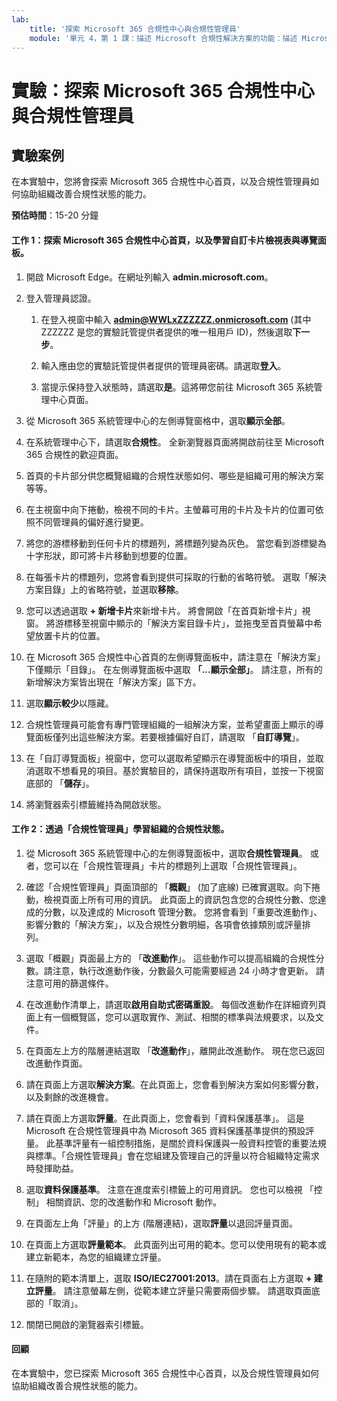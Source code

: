 ```yaml
---
lab:
    title: '探索 Microsoft 365 合規性中心與合規性管理員'
    module: '單元 4，第 1 課：描述 Microsoft 合規性解決方案的功能：描述 Microsoft 中的合規性管理功能'
---
```



# 實驗：探索 Microsoft 365 合規性中心與合規性管理員

## 實驗案例
在本實驗中，您將會探索 Microsoft 365 合規性中心首頁，以及合規性管理員如何協助組織改善合規性狀態的能力。


**預估時間**：15-20 分鐘

#### 工作 1：探索 Microsoft 365 合規性中心首頁，以及學習自訂卡片檢視表與導覽面板。

1.	開啟 Microsoft Edge。在網址列輸入 **admin.microsoft.com**。

1. 登入管理員認證。
    1. 在登入視窗中輸入 **admin@WWLxZZZZZZ.onmicrosoft.com** (其中 ZZZZZZ 是您的實驗託管提供者提供的唯一租用戶 ID)，然後選取**下一步**。
    
    1. 輸入應由您的實驗託管提供者提供的管理員密碼。請選取**登入**。
    1. 當提示保持登入狀態時，請選取**是**。這將帶您前往 Microsoft 365 系統管理中心頁面。

1. 從 Microsoft 365 系統管理中心的左側導覽窗格中，選取**顯示全部**。

1. 在系統管理中心下，請選取**合規性**。  全新瀏覽器頁面將開啟前往至 Microsoft 365 合規性的歡迎頁面。  
1. 首頁的卡片部分供您概覽組織的合規性狀態如何、哪些是組織可用的解決方案等等。
1. 在主視窗中向下捲動，檢視不同的卡片。主螢幕可用的卡片及卡片的位置可依照不同管理員的偏好進行變更。  
1. 將您的游標移動到任何卡片的標題列，將標題列變為灰色。  當您看到游標變為十字形狀，即可將卡片移動到想要的位置。
1. 在每張卡片的標題列，您將會看到提供可採取的行動的省略符號。  選取「解決方案目錄」上的省略符號，並選取**移除**。
1. 您可以透過選取 **+ 新增卡片**來新增卡片。  將會開啟「在首頁新增卡片」視窗。  將游標移至視窗中顯示的「解決方案目錄卡片」，並拖曳至首頁螢幕中希望放置卡片的位置。
1. 在 Microsoft 365 合規性中心首頁的左側導覽面板中，請注意在「解決方案」下僅顯示「目錄」。  在左側導覽面板中選取 **「...顯示全部」**。  請注意，所有的新增解決方案皆出現在「解決方案」區下方。  
1. 選取**顯示較少**以隱藏。
1. 合規性管理員可能會有專門管理組織的一組解決方案，並希望畫面上顯示的導覽面板僅列出這些解決方案。若要根據偏好自訂，請選取 「**自訂導覽**」。  
1. 在「自訂導覽面板」視窗中，您可以選取希望顯示在導覽面板中的項目，並取消選取不想看見的項目。基於實驗目的，請保持選取所有項目，並按一下視窗底部的 「**儲存**」。  
1. 將瀏覽器索引標籤維持為開啟狀態。

#### 工作 2：透過「合規性管理員」學習組織的合規性狀態。

1. 從 Microsoft 365 系統管理中心的左側導覽面板中，選取**合規性管理員**。  或者，您可以在「合規性管理員」卡片的標題列上選取「合規性管理員」。

1. 確認「合規性管理員」頁面頂部的 「**概觀**」 (加了底線) 已確實選取。向下捲動，檢視頁面上所有可用的資訊。  此頁面上的資訊包含您的合規性分數、您達成的分數，以及達成的 Microsoft 管理分數。   您將會看到「重要改進動作」、影響分數的「解決方案」，以及合規性分數明細，各項會依據類別或評量排列。

1. 選取「概觀」頁面最上方的 「**改進動作**」。  這些動作可以提高組織的合規性分數。請注意，執行改進動作後，分數最久可能需要經過 24 小時才會更新。  請注意可用的篩選條件。

1. 在改進動作清單上，請選取**啟用自助式密碼重設**。  每個改進動作在詳細資列頁面上有一個概覽區，您可以選取實作、測試、相關的標準與法規要求，以及文件。

1. 在頁面左上方的階層連結選取 「**改進動作**」，離開此改進動作。  現在您已返回改進動作頁面。

1. 請在頁面上方選取**解決方案**。在此頁面上，您會看到解決方案如何影響分數，以及剩餘的改進機會。

1. 請在頁面上方選取**評量**。在此頁面上，您會看到「資料保護基準」。  這是 Microsoft 在合規性管理員中為 Microsoft 365 資料保護基準提供的預設評量。  此基準評量有一組控制措施，是關於資料保護與一般資料控管的重要法規與標準。「合規性管理員」會在您組建及管理自己的評量以符合組織特定需求時發揮助益。

1. 選取**資料保護基準**。  注意在進度索引標籤上的可用資訊。  您也可以檢視 「控制」 相關資訊、您的改進動作和 Microsoft 動作。  

1. 在頁面左上角「評量」的上方 (階層連結)，選取**評量**以退回評量頁面。  

1. 在頁面上方選取**評量範本**。  此頁面列出可用的範本。您可以使用現有的範本或建立新範本，為您的組織建立評量。
 
1. 在隨附的範本清單上，選取 **ISO/IEC27001:2013**。請在頁面右上方選取 **+ 建立評量**。  請注意螢幕左側，從範本建立評量只需要兩個步驟。  請選取頁面底部的「取消」。

1. 關閉已開啟的瀏覽器索引標籤。


#### 回顧
在本實驗中，您已探索 Microsoft 365 合規性中心首頁，以及合規性管理員如何協助組織改善合規性狀態的能力。
